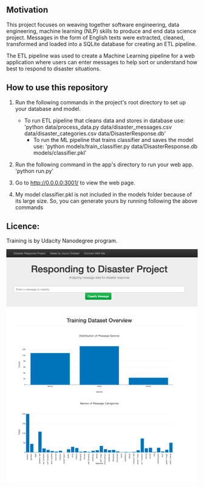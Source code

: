 ## Motivation
This project focuses on weaving together software engineering, data engineering, machine learning (NLP) skills to produce and end data science project. Messages in the form of English texts were extracted, cleaned, transformed and loaded into a SQLite database for creating an ETL pipeline.

The ETL pipeline was used to create a Machine Learning pipeline for a web application where users can enter messages to help sort or understand how best to respond to disaster situations.

## How to use this repository
1. Run the following commands in the project's root directory to set up your database and model.
   - To run ETL pipeline that cleans data and stores in database use: 'python data/process_data.py data/disaster_messages.csv data/disaster_categories.csv data/DisasterResponse.db'
	 - To run the ML pipeline that trains classifier and saves the model use: 'python models/train_classifier.py data/DisasterResponse.db models/classifier.pkl'

2. Run the following command in the app's directory to run your web app. 'python run.py'

3. Go to http://0.0.0.0:3001/ to view the web page.
4. My model classifier.pkl is not included in the models folder because of its large size. So, you can generate yours by running following the above commands

## Licence:
Training is by Udacity Nanodegree program.

![Project Results](Results/webapp.png)
